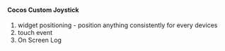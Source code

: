 #### Cocos Custom Joystick
1. widget positioning - position anything consistently for every devices
2. touch event
3. On Screen Log
